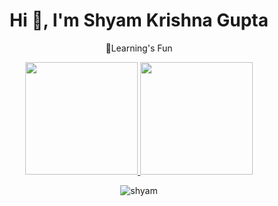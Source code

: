 <h1 align="center">Hi 👋, I'm Shyam Krishna Gupta</h1>
<p align="center">🌱Learning's Fun</p>
<p align="center">
<a href="https://github.com/anshgupta00">
  <img height="180em" src="https://github-readme-stats-eight-theta.vercel.app/api?username=anshgupta00&show_icons=true&theme=algolia&include_all_commits=true&count_private=true"/>
  <img height="180em" src="https://github-readme-stats-eight-theta.vercel.app/api/top-langs/?username=anshgupta00&layout=compact&langs_count=8&theme=algolia"/>
</a>
</p>

<p align="center"><img align="center" src="https://github-readme-streak-stats.herokuapp.com/?user=anshgupta00&" alt="shyam" /></p>
